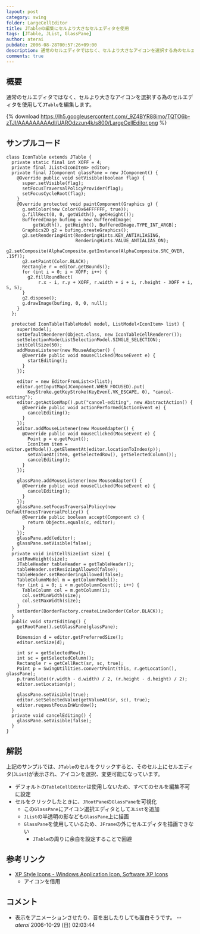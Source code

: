 ```yaml
---
layout: post
category: swing
folder: LargeCellEditor
title: JTableの編集にセルより大きなセルエディタを使用
tags: [JTable, JList, GlassPane]
author: aterai
pubdate: 2006-08-28T00:57:26+09:00
description: 通常のセルエディタではなく、セルより大きなアイコンを選択する為のセルエディタを使用してJTableを編集します。
comments: true
---
```

## 概要
通常のセルエディタではなく、セルより大きなアイコンを選択する為のセルエディタを使用して`JTable`を編集します。

{% download https://lh5.googleusercontent.com/_9Z4BYR88imo/TQTO6b-zTJI/AAAAAAAAAdI/UAROdzzun4k/s800/LargeCellEditor.png %}

## サンプルコード
<pre class="prettyprint"><code>class IconTable extends JTable {
  private static final int XOFF = 4;
  private final JList&lt;IconItem&gt; editor;
  private final JComponent glassPane = new JComponent() {
    @Override public void setVisible(boolean flag) {
      super.setVisible(flag);
      setFocusTraversalPolicyProvider(flag);
      setFocusCycleRoot(flag);
    }
    @Override protected void paintComponent(Graphics g) {
      g.setColor(new Color(0x64FFFFFF, true));
      g.fillRect(0, 0, getWidth(), getHeight());
      BufferedImage bufimg = new BufferedImage(
          getWidth(), getHeight(), BufferedImage.TYPE_INT_ARGB);
      Graphics2D g2 = bufimg.createGraphics();
      g2.setRenderingHint(RenderingHints.KEY_ANTIALIASING,
                          RenderingHints.VALUE_ANTIALIAS_ON);
      g2.setComposite(AlphaComposite.getInstance(AlphaComposite.SRC_OVER, .15f));
      g2.setPaint(Color.BLACK);
      Rectangle r = editor.getBounds();
      for (int i = 0; i &lt; XOFF; i++) {
        g2.fillRoundRect(
            r.x - i, r.y + XOFF, r.width + i + i, r.height - XOFF + i, 5, 5);
      }
      g2.dispose();
      g.drawImage(bufimg, 0, 0, null);
    }
  };

  protected IconTable(TableModel model, ListModel&lt;IconItem&gt; list) {
    super(model);
    setDefaultRenderer(Object.class, new IconTableCellRenderer());
    setSelectionMode(ListSelectionModel.SINGLE_SELECTION);
    initCellSize(50);
    addMouseListener(new MouseAdapter() {
      @Override public void mouseClicked(MouseEvent e) {
        startEditing();
      }
    });

    editor = new EditorFromList&lt;&gt;(list);
    editor.getInputMap(JComponent.WHEN_FOCUSED).put(
        KeyStroke.getKeyStroke(KeyEvent.VK_ESCAPE, 0), "cancel-editing");
    editor.getActionMap().put("cancel-editing", new AbstractAction() {
      @Override public void actionPerformed(ActionEvent e) {
        cancelEditing();
      }
    });
    editor.addMouseListener(new MouseAdapter() {
      @Override public void mouseClicked(MouseEvent e) {
        Point p = e.getPoint();
        IconItem item = editor.getModel().getElementAt(editor.locationToIndex(p));
        setValueAt(item, getSelectedRow(), getSelectedColumn());
        cancelEditing();
      }
    });

    glassPane.addMouseListener(new MouseAdapter() {
      @Override public void mouseClicked(MouseEvent e) {
        cancelEditing();
      }
    });
    glassPane.setFocusTraversalPolicy(new DefaultFocusTraversalPolicy() {
      @Override public boolean accept(Component c) {
        return Objects.equals(c, editor);
      }
    });
    glassPane.add(editor);
    glassPane.setVisible(false);
  }
  private void initCellSize(int size) {
    setRowHeight(size);
    JTableHeader tableHeader = getTableHeader();
    tableHeader.setResizingAllowed(false);
    tableHeader.setReorderingAllowed(false);
    TableColumnModel m = getColumnModel();
    for (int i = 0; i &lt; m.getColumnCount(); i++) {
      TableColumn col = m.getColumn(i);
      col.setMinWidth(size);
      col.setMaxWidth(size);
    }
    setBorder(BorderFactory.createLineBorder(Color.BLACK));
  }
  public void startEditing() {
    getRootPane().setGlassPane(glassPane);

    Dimension d = editor.getPreferredSize();
    editor.setSize(d);

    int sr = getSelectedRow();
    int sc = getSelectedColumn();
    Rectangle r = getCellRect(sr, sc, true);
    Point p = SwingUtilities.convertPoint(this, r.getLocation(), glassPane);
    p.translate((r.width - d.width) / 2, (r.height - d.height) / 2);
    editor.setLocation(p);

    glassPane.setVisible(true);
    editor.setSelectedValue(getValueAt(sr, sc), true);
    editor.requestFocusInWindow();
  }
  private void cancelEditing() {
    glassPane.setVisible(false);
  }
}
</code></pre>

## 解説
上記のサンプルでは、`JTable`のセルをクリックすると、そのセル上にセルエディタ(`JList`)が表示され、アイコンを選択、変更可能になっています。

- デフォルトの`TableCellEditor`は使用しないため、すべてのセルを編集不可に設定
- セルをクリックしたときに、`JRootPane`の`GlassPane`を可視化
    - この`GlassPane`にアイコン選択エディタとして`JList`を追加
    - `JList`の半透明の影なども`GlassPane`上に描画
    - `GlassPane`を使用しているため、`JFrame`の外にセルエディタを描画できない
        - `JTable`の周りに余白を設定することで回避

<!-- dummy comment line for breaking list -->

## 参考リンク
- [XP Style Icons - Windows Application Icon, Software XP Icons](http://www.icongalore.com/)
    - アイコンを借用

<!-- dummy comment line for breaking list -->

## コメント
- 表示をアニメーションさせたり、音を出したりしても面白そうです。 -- *aterai* 2006-10-29 (日) 02:03:44

<!-- dummy comment line for breaking list -->
